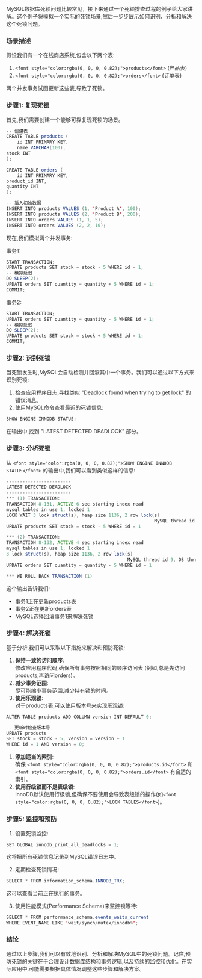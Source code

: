 <font style="color:rgba(0, 0, 0, 0.82);">MySQL数据库死锁问题比较常见，接下来通过一个死锁排查过程的例子给大家讲解。这个例子将模拟一个实际的死锁场景,然后一步步展示如何识别、分析和解决这个死锁问题。</font>

### <font style="color:rgba(0, 0, 0, 0.82);">场景描述</font>
<font style="color:rgba(0, 0, 0, 0.82);">假设我们有一个在线商店系统,包含以下两个表:</font>

1. `<font style="color:rgba(0, 0, 0, 0.82);">products</font>`<font style="color:rgba(0, 0, 0, 0.82);"> </font><font style="color:rgba(0, 0, 0, 0.82);">(产品表)</font>
2. `<font style="color:rgba(0, 0, 0, 0.82);">orders</font>`<font style="color:rgba(0, 0, 0, 0.82);"> </font><font style="color:rgba(0, 0, 0, 0.82);">(订单表)</font>

<font style="color:rgba(0, 0, 0, 0.82);">两个并发事务试图更新这些表,导致了死锁。</font>

### <font style="color:rgba(0, 0, 0, 0.82);">步骤1: 复现死锁</font>
<font style="color:rgba(0, 0, 0, 0.82);">首先,我们需要创建一个能够可靠复现死锁的场景。</font>

```java
-- 创建表  
CREATE TABLE products (  
    id INT PRIMARY KEY,  
    name VARCHAR(100),  
stock INT  
);  

CREATE TABLE orders (  
    id INT PRIMARY KEY,  
product_id INT,  
quantity INT  
);  

-- 插入初始数据  
INSERT INTO products VALUES (1, 'Product A', 100);  
INSERT INTO products VALUES (2, 'Product B', 200);  
INSERT INTO orders VALUES (1, 1, 5);  
INSERT INTO orders VALUES (2, 2, 10);
```

<font style="color:rgba(0, 0, 0, 0.82);">现在,我们模拟两个并发事务:</font>

<font style="color:rgba(0, 0, 0, 0.82);">事务1:</font>

```java
START TRANSACTION;  
UPDATE products SET stock = stock - 5 WHERE id = 1;  
-- 模拟延迟  
DO SLEEP(2);  
UPDATE orders SET quantity = quantity + 5 WHERE id = 1;  
COMMIT;
```

<font style="color:rgba(0, 0, 0, 0.82);">事务2:</font>

```java
START TRANSACTION;  
UPDATE orders SET quantity = quantity - 5 WHERE id = 1;  
-- 模拟延迟  
DO SLEEP(2);  
UPDATE products SET stock = stock + 5 WHERE id = 1;  
COMMIT;
```

### <font style="color:rgba(0, 0, 0, 0.82);">步骤2: 识别死锁</font>
<font style="color:rgba(0, 0, 0, 0.82);">当死锁发生时,MySQL会自动检测并回滚其中一个事务。我们可以通过以下方式来识别死锁:</font>

1. <font style="color:rgba(0, 0, 0, 0.82);">检查应用程序日志,寻找类似 "Deadlock found when trying to get lock" 的错误消息。</font>
2. <font style="color:rgba(0, 0, 0, 0.82);">使用MySQL命令查看最近的死锁信息:</font>

```java
SHOW ENGINE INNODB STATUS;
```

<font style="color:rgba(0, 0, 0, 0.82);">在输出中,找到 "LATEST DETECTED DEADLOCK" 部分。</font>

### <font style="color:rgba(0, 0, 0, 0.82);">步骤3: 分析死锁</font>
<font style="color:rgba(0, 0, 0, 0.82);">从</font><font style="color:rgba(0, 0, 0, 0.82);"> </font>`<font style="color:rgba(0, 0, 0, 0.82);">SHOW ENGINE INNODB STATUS</font>`<font style="color:rgba(0, 0, 0, 0.82);"> </font><font style="color:rgba(0, 0, 0, 0.82);">的输出中,我们可以看到类似这样的信息:</font>

```java
------------------------  
LATEST DETECTED DEADLOCK  
------------------------  
*** (1) TRANSACTION:  
TRANSACTION 8-131, ACTIVE 6 sec starting index read  
mysql tables in use 1, locked 1  
LOCK WAIT 3 lock struct(s), heap size 1136, 2 row lock(s)  
                                                       MySQL thread id 8, OS thread handle 140286124944128, query id 57 localhost root updating  
UPDATE products SET stock = stock - 5 WHERE id = 1  

*** (2) TRANSACTION:  
TRANSACTION 8-132, ACTIVE 4 sec starting index read  
mysql tables in use 1, locked 1  
3 lock struct(s), heap size 1136, 2 row lock(s)  
                                             MySQL thread id 9, OS thread handle 140286124680960, query id 58 localhost root updating  
UPDATE orders SET quantity = quantity - 5 WHERE id = 1  

*** WE ROLL BACK TRANSACTION (1)
```

<font style="color:rgba(0, 0, 0, 0.82);">这个输出告诉我们:</font>

+ <font style="color:rgba(0, 0, 0, 0.82);">事务1正在更新products表</font>
+ <font style="color:rgba(0, 0, 0, 0.82);">事务2正在更新orders表</font>
+ <font style="color:rgba(0, 0, 0, 0.82);">MySQL选择回滚事务1来解决死锁</font>

### <font style="color:rgba(0, 0, 0, 0.82);">步骤4: 解决死锁</font>
<font style="color:rgba(0, 0, 0, 0.82);">基于分析,我们可以采取以下措施来解决和预防死锁:</font>

1. **<font style="color:rgba(0, 0, 0, 0.82);">保持一致的访问顺序</font>**<font style="color:rgba(0, 0, 0, 0.82);">:  
</font><font style="color:rgba(0, 0, 0, 0.82);">修改应用程序代码,确保所有事务按照相同的顺序访问表 (例如,总是先访问products,再访问orders)。</font>
2. **<font style="color:rgba(0, 0, 0, 0.82);">减少事务范围</font>**<font style="color:rgba(0, 0, 0, 0.82);">:  
</font><font style="color:rgba(0, 0, 0, 0.82);">尽可能缩小事务范围,减少持有锁的时间。</font>
3. **<font style="color:rgba(0, 0, 0, 0.82);">使用乐观锁</font>**<font style="color:rgba(0, 0, 0, 0.82);">:  
</font><font style="color:rgba(0, 0, 0, 0.82);">对于products表,可以使用版本号来实现乐观锁:</font>

```java
ALTER TABLE products ADD COLUMN version INT DEFAULT 0;  

-- 更新时检查版本号  
UPDATE products   
SET stock = stock - 5, version = version + 1   
WHERE id = 1 AND version = 0;
```

1. **<font style="color:rgba(0, 0, 0, 0.82);">添加适当的索引</font>**<font style="color:rgba(0, 0, 0, 0.82);">:  
</font><font style="color:rgba(0, 0, 0, 0.82);">确保</font><font style="color:rgba(0, 0, 0, 0.82);"> </font>`<font style="color:rgba(0, 0, 0, 0.82);">products.id</font>`<font style="color:rgba(0, 0, 0, 0.82);"> </font><font style="color:rgba(0, 0, 0, 0.82);">和</font><font style="color:rgba(0, 0, 0, 0.82);"> </font>`<font style="color:rgba(0, 0, 0, 0.82);">orders.id</font>`<font style="color:rgba(0, 0, 0, 0.82);"> </font><font style="color:rgba(0, 0, 0, 0.82);">有合适的索引。</font>
2. **<font style="color:rgba(0, 0, 0, 0.82);">使用行级锁而不是表级锁</font>**<font style="color:rgba(0, 0, 0, 0.82);">:  
</font><font style="color:rgba(0, 0, 0, 0.82);">InnoDB默认使用行级锁,但确保不要使用会导致表级锁的操作(如</font>`<font style="color:rgba(0, 0, 0, 0.82);">LOCK TABLES</font>`<font style="color:rgba(0, 0, 0, 0.82);">)。</font>

### <font style="color:rgba(0, 0, 0, 0.82);">步骤5: 监控和预防</font>
1. <font style="color:rgba(0, 0, 0, 0.82);">设置死锁监控:</font>

```java
SET GLOBAL innodb_print_all_deadlocks = 1;
```

<font style="color:rgba(0, 0, 0, 0.82);">这将把所有死锁信息记录到MySQL错误日志中。</font>

2. <font style="color:rgba(0, 0, 0, 0.82);">定期检查死锁情况:</font>

```java
SELECT * FROM information_schema.INNODB_TRX;
```

<font style="color:rgba(0, 0, 0, 0.82);">这可以查看当前正在执行的事务。</font>

3. <font style="color:rgba(0, 0, 0, 0.82);">使用性能模式(Performance Schema)来监控锁等待:</font>

```java
SELECT * FROM performance_schema.events_waits_current  
WHERE EVENT_NAME LIKE 'wait/synch/mutex/innodb%';
```

### <font style="color:rgba(0, 0, 0, 0.82);">结论</font>
<font style="color:rgba(0, 0, 0, 0.82);">通过以上步骤,我们可以有效地识别、分析和解决MySQL中的死锁问题。记住,预防死锁的关键在于合理设计数据库结构和事务逻辑,以及持续的监控和优化。在实际应用中,可能需要根据具体情况调整这些步骤和解决方案。</font>

